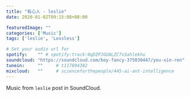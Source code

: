 ```yaml
---
title: "有心人 - leslie"
date: 2020-01-02T09:15:08+08:00

featuredImage: ""
categories: ['Music']
tags: ['leslie', 'Lossless']

# Set your audio url for
spotify:    "" # spotify:track:0qDZPJGUALZC7vSahlekhu
soundcloud: "https://soundcloud.com/boy-fancy-375030447/you-xin-ren"
tunein:     ""     # t117894382
mixcloud:   ""     # scienceforthepeople/445-ai-ant-intelligence
---
```


Music from `leslie` post in SoundCloud.
